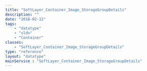 ```yaml
---
title: "SoftLayer_Container_Image_StorageGroupDetails"
description: ""
date: "2018-02-12"
tags:
    - "datatype"
    - "sldn"
    - "Container"
classes:
    - "SoftLayer_Container_Image_StorageGroupDetails"
type: "reference"
layout: "datatype"
mainService : "SoftLayer_Container_Image_StorageGroupDetails"
---
```

